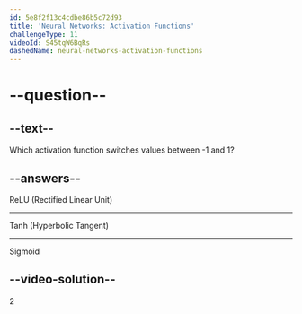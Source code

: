 ```yaml
---
id: 5e8f2f13c4cdbe86b5c72d93
title: 'Neural Networks: Activation Functions'
challengeType: 11
videoId: S45tqW6BqRs
dashedName: neural-networks-activation-functions
---
```


# --question--

## --text--

Which activation function switches values between -1 and 1?

## --answers--

ReLU (Rectified Linear Unit)

---

Tanh (Hyperbolic Tangent)

---

Sigmoid

## --video-solution--

2
